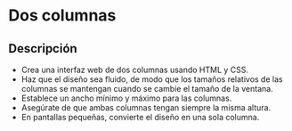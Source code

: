 # Dos columnas

## Descripción 

- Crea una interfaz web de dos columnas usando HTML y CSS.
- Haz que el diseño sea fluido, de modo que los tamaños 
relativos de las columnas se mantengan cuando se cambie el 
tamaño de la ventana.
- Establece un ancho mínimo y máximo para las columnas.
- Asegúrate de que ambas columnas tengan siempre la misma altura.
- En pantallas pequeñas, convierte el diseño en una sola columna.
